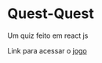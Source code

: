 # Quest-Quest
 Um quiz feito em react js

Link para acessar o <a target="_blank" href="https://quest-quest-2n1vxhsz6-gabriel-tec.vercel.app/">jogo</a>
